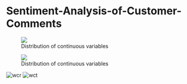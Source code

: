 # Sentiment-Analysis-of-Customer-Comments

<figure>
  <img align="center"
  src="https://user-images.githubusercontent.com/53469433/152629921-8e77ad4f-bfc8-45e7-9abe-556da4d197fc.png"
  >
  <figcaption>Distribution of continuous variables</figcaption>
</figure>

<figure>
  <img align="center"
  src="https://user-images.githubusercontent.com/53469433/152709955-ef5239ee-d020-420f-841d-84d51f9ae9cc.png"
  >
  <figcaption>Distribution of continuous variables</figcaption>
</figure>




![wcr](https://user-images.githubusercontent.com/53469433/153772980-fec31cbd-0617-40bf-be8a-6a7f17e24b42.png)
![wct](https://user-images.githubusercontent.com/53469433/153772982-284a968a-7d7c-422a-b74f-a3e5d440c5ba.png)








